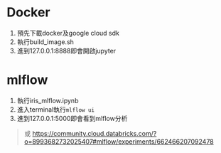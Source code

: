 # Docker
1. 預先下載docker及google cloud sdk
2. 執行build_image.sh
3. 進到127.0.0.1:8888即會開啟jupyter

# mlflow
1. 執行iris_mlflow.ipynb
2. 進入terminal執行`mlflow ui`
3. 進到127.0.0.1:5000即會看到mlflow分析
>或
https://community.cloud.databricks.com/?o=8993682732025407#mlflow/experiments/662466207092478
